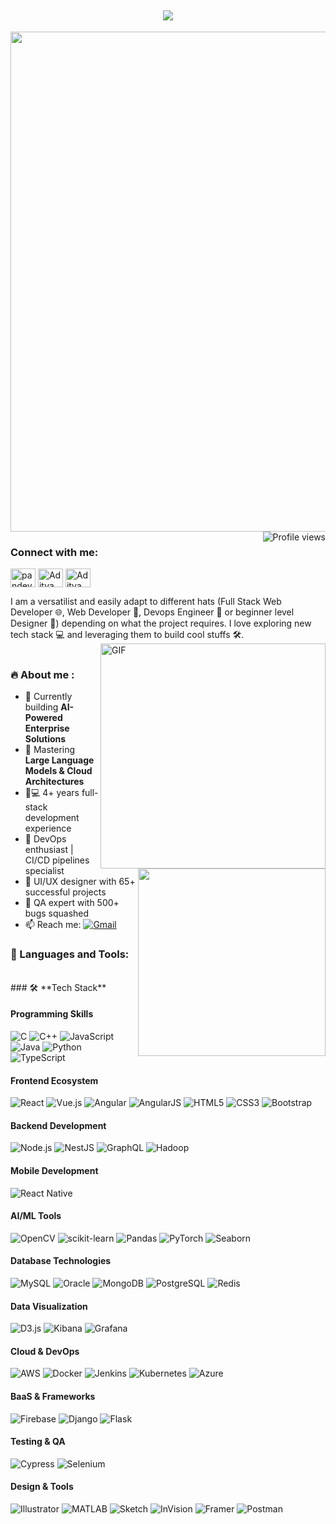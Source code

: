 <h2 align="center"> 
  <a href="https://git.io/typing-svg"><img src="https://readme-typing-svg.demolab.com?font=Fira+Code&size=30&duration=400&pause=1000&color=20C20E&center=true&vCenter=true&width=800&height=70&lines=%F0%9F%91%8B+Hey%2C+I'm+Aditya+Pandey;%F0%9F%9A%80+Full+Stack+Dev+%7C+AI%2FML+Enthusiast;%F0%9F%92%BB+Cloud-Native+Developer+%7C+DevOps+Engineer;%F0%9F%93%9D+UI%2FUX+Designer+%7C+QA+Specialist"></a>
</h2>

<div align="center">
  <img src="https://github.com/pandeyaditya0002/pandeyaditya0002/blob/main/banner.gif?raw=true" width="800">
</div>

<img align="right" src="https://komarev.com/ghpvc/?username=pandeyaditya0002&label=Profile+Views&color=0e75b6&style=flat" alt="Profile views" /> 

<h3 align="left">Connect with me:</h3>
<p align="left">
<a href="https://twitter.com/pandeyaditya225" target="blank"><img align="center" src="https://raw.githubusercontent.com/rahuldkjain/github-profile-readme-generator/master/src/images/icons/Social/twitter.svg" alt="pandeyaditya002" height="30" width="40" /></a>
<a href="https://www.linkedin.com/in/aditya-pandey-45159b205/" target="blank"><img align="center" src="https://raw.githubusercontent.com/rahuldkjain/github-profile-readme-generator/master/src/images/icons/Social/linked-in-alt.svg" alt="Aditya pandey" height="30" width="40" /></a>
<a href="https://www.instagram.com/pandeyaditya0721/?igsh=eDFtMHBnczUzYWY2" target="blank"><img align="center" src="https://raw.githubusercontent.com/rahuldkjain/github-profile-readme-generator/master/src/images/icons/Social/instagram.svg" alt="Aditya pandey" height="30" width="40" /></a>
</p>
I am a versatilist and easily adapt to different hats (Full Stack Web Developer 🌐, Web Developer 📱, Devops Engineer 🤖 or beginner level Designer 🎨) depending on what the project requires. I love exploring new tech stack 💻 and leveraging them to build cool stuffs 🛠️. 
<br/>
<img align="right" alt="GIF" src="https://raw.githubusercontent.com/rahul-jha98/rahul-jha98/main/techstack.gif" width="360px"/>
<br/>

<p align="left">
  <img src="https://github.com/pandeyaditya0002/pandeyaditya0002/blob/main/coding.gif?raw=true" width="300" align="right">


  ### 🔥 About me :
  - 🔭 Currently building **AI-Powered Enterprise Solutions**
  - 🌱 Mastering **Large Language Models & Cloud Architectures**
  - 👨💻 4+ years full-stack development experience
  - 🚀 DevOps enthusiast | CI/CD pipelines specialist
  - 🎨 UI/UX designer with 65+ successful projects
  - 🐛 QA expert with 500+ bugs squashed
 - 📫 Reach me: [![Gmail](https://img.shields.io/badge/-pandeyaditya225@gmail.com-D14836?style=flat&logo=gmail&logoColor=white)](mailto:pandeyaditya225@gmail.com)
</p>

### 🔨 Languages and Tools:
<br>
### 🛠️ **Tech Stack**

#### **Programming Skills**
![C](https://img.shields.io/badge/C-A8B9CC?style=for-the-badge&logo=c&logoColor=black)
![C++](https://img.shields.io/badge/C%2B%2B-00599C?style=for-the-badge&logo=c%2B%2B&logoColor=white)
![JavaScript](https://img.shields.io/badge/JavaScript-F7DF1E?style=for-the-badge&logo=javascript&logoColor=black)
![Java](https://img.shields.io/badge/Java-ED8B00?style=for-the-badge&logo=openjdk&logoColor=white)
![Python](https://img.shields.io/badge/Python-3776AB?style=for-the-badge&logo=python&logoColor=white)
![TypeScript](https://img.shields.io/badge/TypeScript-3178C6?style=for-the-badge&logo=typescript&logoColor=white)

#### **Frontend Ecosystem**
![React](https://img.shields.io/badge/React-20232A?style=for-the-badge&logo=react&logoColor=61DAFB)
![Vue.js](https://img.shields.io/badge/Vue.js-4FC08D?style=for-the-badge&logo=vuedotjs&logoColor=white)
![Angular](https://img.shields.io/badge/Angular-DD0031?style=for-the-badge&logo=angular&logoColor=white)
![AngularJS](https://img.shields.io/badge/AngularJS-E23237?style=for-the-badge&logo=angularjs&logoColor=white)
![HTML5](https://img.shields.io/badge/HTML5-E34F26?style=for-the-badge&logo=html5&logoColor=white)
![CSS3](https://img.shields.io/badge/CSS3-1572B6?style=for-the-badge&logo=css3&logoColor=white)
![Bootstrap](https://img.shields.io/badge/Bootstrap-563D7C?style=for-the-badge&logo=bootstrap&logoColor=white)

#### **Backend Development**
![Node.js](https://img.shields.io/badge/Node.js-339933?style=for-the-badge&logo=nodedotjs&logoColor=white)
![NestJS](https://img.shields.io/badge/NestJS-E0234E?style=for-the-badge&logo=nestjs&logoColor=white)
![GraphQL](https://img.shields.io/badge/GraphQL-E10098?style=for-the-badge&logo=graphql&logoColor=white)
![Hadoop](https://img.shields.io/badge/Apache_Hadoop-66CCFF?style=for-the-badge&logo=apachehadoop&logoColor=black)

#### **Mobile Development**
![React Native](https://img.shields.io/badge/React_Native-20232A?style=for-the-badge&logo=react&logoColor=61DAFB)

#### **AI/ML Tools**
![OpenCV](https://img.shields.io/badge/OpenCV-27338e?style=for-the-badge&logo=opencv&logoColor=white)
![scikit-learn](https://img.shields.io/badge/scikit_learn-F7931E?style=for-the-badge&logo=scikit-learn&logoColor=white)
![Pandas](https://img.shields.io/badge/Pandas-150458?style=for-the-badge&logo=pandas&logoColor=white)
![PyTorch](https://img.shields.io/badge/PyTorch-EE4C2C?style=for-the-badge&logo=pytorch&logoColor=white)
![Seaborn](https://img.shields.io/badge/Seaborn-29BEB0?style=for-the-badge&logo=seaborn&logoColor=white)

#### **Database Technologies**
![MySQL](https://img.shields.io/badge/MySQL-4479A1?style=for-the-badge&logo=mysql&logoColor=white)
![Oracle](https://img.shields.io/badge/Oracle-F80000?style=for-the-badge&logo=oracle&logoColor=white)
![MongoDB](https://img.shields.io/badge/MongoDB-47A248?style=for-the-badge&logo=mongodb&logoColor=white)
![PostgreSQL](https://img.shields.io/badge/PostgreSQL-316192?style=for-the-badge&logo=postgresql&logoColor=white)
![Redis](https://img.shields.io/badge/Redis-DC382D?style=for-the-badge&logo=redis&logoColor=white)

#### **Data Visualization**
![D3.js](https://img.shields.io/badge/D3.js-F9A03C?style=for-the-badge&logo=d3dotjs&logoColor=white)
![Kibana](https://img.shields.io/badge/Kibana-005571?style=for-the-badge&logo=kibana&logoColor=white)
![Grafana](https://img.shields.io/badge/Grafana-F46800?style=for-the-badge&logo=grafana&logoColor=white)

#### **Cloud & DevOps**
![AWS](https://img.shields.io/badge/AWS-232F3E?style=for-the-badge&logo=amazonaws&logoColor=white)
![Docker](https://img.shields.io/badge/Docker-2496ED?style=for-the-badge&logo=docker&logoColor=white)
![Jenkins](https://img.shields.io/badge/Jenkins-D24939?style=for-the-badge&logo=jenkins&logoColor=white)
![Kubernetes](https://img.shields.io/badge/Kubernetes-326CE5?style=for-the-badge&logo=kubernetes&logoColor=white)
![Azure](https://img.shields.io/badge/Azure-0089D6?style=for-the-badge&logo=microsoftazure&logoColor=white)

#### **BaaS & Frameworks**
![Firebase](https://img.shields.io/badge/Firebase-FFCA28?style=for-the-badge&logo=firebase&logoColor=black)
![Django](https://img.shields.io/badge/Django-092E20?style=for-the-badge&logo=django&logoColor=white)
![Flask](https://img.shields.io/badge/Flask-000000?style=for-the-badge&logo=flask&logoColor=white)

#### **Testing & QA**
![Cypress](https://img.shields.io/badge/Cypress-17202C?style=for-the-badge&logo=cypress&logoColor=white)
![Selenium](https://img.shields.io/badge/Selenium-43B02A?style=for-the-badge&logo=selenium&logoColor=white)

#### **Design & Tools**
![Illustrator](https://img.shields.io/badge/Illustrator-FF9A00?style=for-the-badge&logo=adobeillustrator&logoColor=white)
![MATLAB](https://img.shields.io/badge/MATLAB-0076A8?style=for-the-badge&logo=mathworks&logoColor=white)
![Sketch](https://img.shields.io/badge/Sketch-F7B500?style=for-the-badge&logo=sketch&logoColor=black)
![InVision](https://img.shields.io/badge/InVision-FF3366?style=for-the-badge&logo=invision&logoColor=white)
![Framer](https://img.shields.io/badge/Framer-0055FF?style=for-the-badge&logo=framer&logoColor=white)
![Postman](https://img.shields.io/badge/Postman-FF6C37?style=for-the-badge&logo=postman&logoColor=white)

<br>
